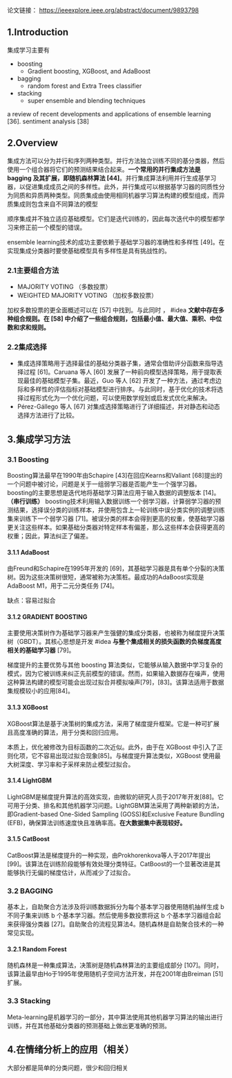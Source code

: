 ---
---


论文链接： https://ieeexplore.ieee.org/abstract/document/9893798 

## 1.Introduction 
集成学习主要有
+ boosting 
	+ Gradient boosting, XGBoost, and AdaBoost 
+ bagging 
	+ random forest and Extra Trees classifier 
+ stacking 
	+  super ensemble and blending  techniques 


a review of recent developments and applications of ensemble learning [36]. sentiment analysis [38]

## 2.Overview

集成方法可以分为并行和序列两种类型。并行方法独立训练不同的基分类器，然后使用一个组合器将它们的预测结果结合起来。**一个常用的并行集成方法是 bagging 及其扩展，即随机森林算法 [44]**。并行集成算法利用并行生成基学习器，以促进集成成员之间的多样性。此外，并行集成可以根据基学习器的同质性分为同质和异质两种类型。同质集成由使用相同机器学习算法构建的模型组成，而异质集成则包含来自不同算法的模型

顺序集成并不独立适应基础模型。它们是迭代训练的，因此每次迭代中的模型都学习来修正前一个模型的错误。

ensemble learning技术的成功主要依赖于基础学习器的准确性和多样性 [49]。在实现集成分类器时要使基础模型具有多样性是具有挑战性的。

### 2.1主要组合方法
+ MAJORITY VOTING （多数投票）
+ WEIGHTED MAJORITY VOTING （加权多数投票）

加权多数投票的更全面概述可以在 [57] 中找到。与此同时 ， #idea   **文献中存在多种组合规则。在 [58] 中介绍了一些组合规则，包括最小值、最大值、乘积、中位数和求和规则。**


### 2.2集成选择
+ 集成选择策略用于选择最佳的基础分类器子集，通常会借助评分函数来指导选择过程 [61]。Caruana 等人 [60] 发展了一种前向模型选择策略，用于提取表现最佳的基础模型子集。最近，Guo 等人 [62] 开发了一种方法，通过考虑边际和多样性的评估指标对基础模型进行排序。与此同时，基于优化的技术将选择过程形式化为一个优化问题，可以使用数学规划或启发式优化来解决。
+ Pérez-Gállego 等人 [67] 对集成选择策略进行了详细描述，并对静态和动态选择方法进行了比较。

## 3.集成学习方法

### 3.1 Boosting 

Boosting算法最早在1990年由Schapire [43]在回应Kearns和Valiant [68]提出的一个问题中被讨论，问题是关于一组弱学习器是否能产生一个强学习器。boosting的主要思想是迭代地将基础学习算法应用于输入数据的调整版本 [14]。**（串行训练）** boosting技术利用输入数据训练一个弱学习器，计算弱学习器的预测结果，选择误分类的训练样本，并使用包含上一轮训练中误分类实例的调整训练集来训练下一个弱学习器 [71]。被误分类的样本会得到更高的权重，使基础学习器更关注这些样本。如果基础分类器对特定样本有偏差，那么这些样本会获得更高的权重；因此，算法纠正了偏差。

#### 3.1.1 AdaBoost

由Freund和Schapire在1995年开发的 [69]，其基础学习器是具有单个分裂的决策树。因为这些决策树很短，通常被称为决策桩。最成功的AdaBoost实现是AdaBoost M1，用于二元分类任务 [74]。

缺点：容易过拟合

#### 3.1.2 GRADIENT BOOSTING 

主要使用决策树作为基础学习器来产生强健的集成分类器，也被称为梯度提升决策树（GBDT）。其核心思想是开发 #idea **与整个集成相关的损失函数的负梯度高度相关的基础学习器** [79]。

梯度提升的主要优势与其他 boosting 算法类似，它能够从输入数据中学习复杂的模式，因为它被训练来纠正先前模型的错误。然而，如果输入数据存在噪声，使用这种算法构建的模型可能会出现过拟合并模拟噪声[79]，[83]。该算法适用于数据集规模较小的应用[84]。

#### 3.1.3 XGBoost

XGBoost算法是基于决策树的集成方法，采用了梯度提升框架。它是一种可扩展且高度准确的算法，用于分类和回归应用。

本质上，优化被修改为目标函数的二次近似。此外，由于在 XGBoost 中引入了正则化项，它不容易出现过拟合现象[85]。与梯度提升算法类似，XGBoost 使用最大树深度、学习率和子采样来防止模型过拟合。

#### 3.1.4 LightGBM

LightGBM是梯度提升算法的高效实现，由微软的研究人员于2017年开发[88]。它可用于分类、排名和其他机器学习问题。LightGBM算法采用了两种新颖的方法，即Gradient-based One-Sided Sampling (GOSS)和Exclusive Feature Bundling (EFB)，确保算法训练速度快且准确率高。**在大数据集中表现较好。**

#### 3.1.5 CatBoost

CatBoost算法是梯度提升的一种实现，由Prokhorenkova等人于2017年提出[99]。该算法在训练阶段能够有效处理分类特征。CatBoost的一个显著改进是其能够执行无偏的梯度估计，从而减少了过拟合。

### 3.2 BAGGING 

基本上，自助聚合方法涉及将训练数据拆分为每个基本学习器使用随机抽样生成 b 不同子集来训练 b 个基本学习器。然后使用多数投票将这 b 个基本学习器组合起来获得强分类器 [27]。自助聚合的流程见算法4。随机森林是自助聚合技术的一种常见实现。

#### 3.2.1 Random Forest 

随机森林是一种集成算法，决策树是随机森林算法的主要组成部分 [107]。同时，该算法最早由Ho于1995年使用随机子空间方法开发，并在2001年由Breiman [51] 扩展。

### 3.3 Stacking

Meta-learning是机器学习的一部分，其中算法使用其他机器学习算法的输出进行训练，并在其他基础分类器的预测基础上做出更准确的预测。

## 4.在情绪分析上的应用（相关）

大部分都是简单的分类问题，很少和回归相关